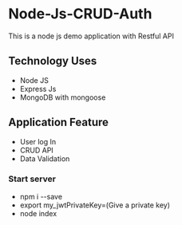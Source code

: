 # Node-Js-CRUD-Auth

This is a node js demo application with Restful API

## Technology Uses
* Node JS
* Express Js
* MongoDB with mongoose

## Application Feature
* User log In
* CRUD API
* Data Validation


### Start server
* npm i --save
* export my_jwtPrivateKey=(Give a private key)
* node index
